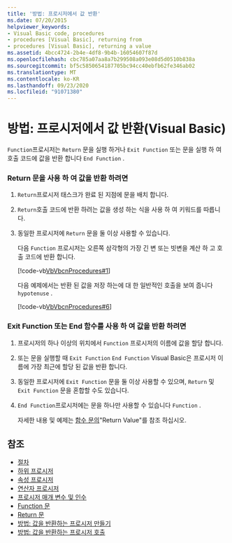 ```yaml
---
title: '방법: 프로시저에서 값 반환'
ms.date: 07/20/2015
helpviewer_keywords:
- Visual Basic code, procedures
- procedures [Visual Basic], returning from
- procedures [Visual Basic], returning a value
ms.assetid: 4bcc4724-2b4e-4df8-9b4b-16054607f87d
ms.openlocfilehash: cbc785a07aa8a7b299508a093e08d5d0510b838a
ms.sourcegitcommit: bf5c5850654187705bc94cc40ebfb62fe346ab02
ms.translationtype: MT
ms.contentlocale: ko-KR
ms.lasthandoff: 09/23/2020
ms.locfileid: "91071380"
---
```

# <a name="how-to-return-a-value-from-a-procedure-visual-basic"></a>방법: 프로시저에서 값 반환(Visual Basic)

`Function`프로시저는 `Return` 문을 실행 하거나 `Exit Function` 또는 문을 실행 하 여 호출 코드에 값을 반환 합니다 `End Function` .  
  
### <a name="to-return-a-value-using-the-return-statement"></a>Return 문을 사용 하 여 값을 반환 하려면  
  
1. `Return`프로시저 태스크가 완료 된 지점에 문을 배치 합니다.  
  
2. `Return`호출 코드에 반환 하려는 값을 생성 하는 식을 사용 하 여 키워드를 따릅니다.  
  
3. 동일한 프로시저에 `Return` 문을 둘 이상 사용할 수 있습니다.  
  
     다음 `Function` 프로시저는 오른쪽 삼각형의 가장 긴 변 또는 빗변을 계산 하 고 호출 코드에 반환 합니다.  
  
     [!code-vb[VbVbcnProcedures#1](~/samples/snippets/visualbasic/VS_Snippets_VBCSharp/VbVbcnProcedures/VB/Class1.vb#1)]  
  
     다음 예제에서는 반환 된 값을 저장 하는에 대 한 일반적인 호출을 보여 줍니다 `hypotenuse` .  
  
     [!code-vb[VbVbcnProcedures#6](~/samples/snippets/visualbasic/VS_Snippets_VBCSharp/VbVbcnProcedures/VB/Class1.vb#6)]  
  
### <a name="to-return-a-value-using-exit-function-or-end-function"></a>Exit Function 또는 End 함수를 사용 하 여 값을 반환 하려면  
  
1. 프로시저의 하나 이상의 위치에서 `Function` 프로시저의 이름에 값을 할당 합니다.  
  
2. 또는 문을 실행할 때 `Exit Function` `End Function` Visual Basic은 프로시저 이름에 가장 최근에 할당 된 값을 반환 합니다.  
  
3. 동일한 프로시저에 `Exit Function` 문을 둘 이상 사용할 수 있으며, `Return` 및 `Exit Function` 문을 혼합할 수도 있습니다.  
  
4. `End Function`프로시저에는 문을 하나만 사용할 수 있습니다 `Function` .  
  
     자세한 내용 및 예제는 [함수 문의](../../../language-reference/statements/function-statement.md)"Return Value"를 참조 하십시오.  
  
## <a name="see-also"></a>참조

- [절차](./index.md)
- [하위 프로시저](./sub-procedures.md)
- [속성 프로시저](./property-procedures.md)
- [연산자 프로시저](./operator-procedures.md)
- [프로시저 매개 변수 및 인수](./procedure-parameters-and-arguments.md)
- [Function 문](../../../language-reference/statements/function-statement.md)
- [Return 문](../../../language-reference/statements/return-statement.md)
- [방법: 값을 반환하는 프로시저 만들기](./how-to-create-a-procedure-that-returns-a-value.md)
- [방법: 값을 반환하는 프로시저 호출](./how-to-call-a-procedure-that-returns-a-value.md)
